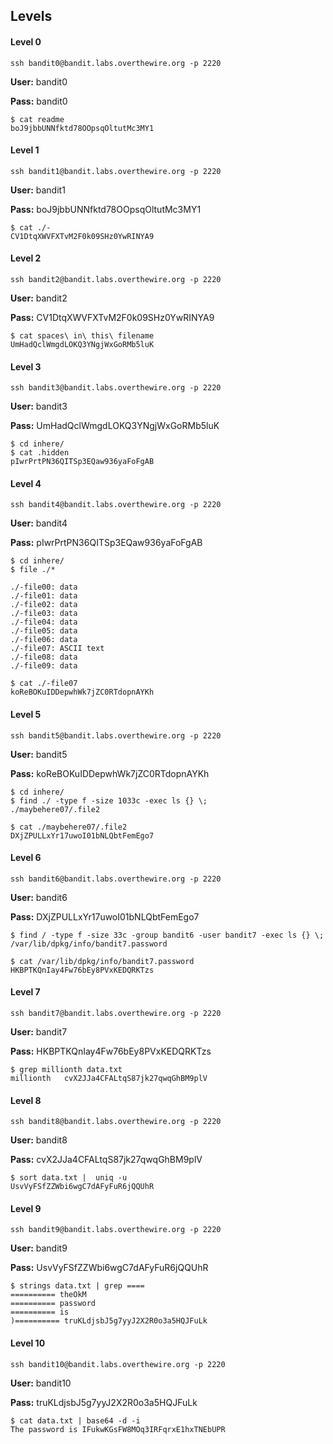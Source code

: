 ## Levels

#### Level 0
`ssh bandit0@bandit.labs.overthewire.org -p 2220`

**User:** bandit0

**Pass:** bandit0

```
$ cat readme
boJ9jbbUNNfktd78OOpsqOltutMc3MY1
```

#### Level 1
`ssh bandit1@bandit.labs.overthewire.org -p 2220`

**User:** bandit1

**Pass:** boJ9jbbUNNfktd78OOpsqOltutMc3MY1

```
$ cat ./-
CV1DtqXWVFXTvM2F0k09SHz0YwRINYA9
```

#### Level 2
`ssh bandit2@bandit.labs.overthewire.org -p 2220`

**User:** bandit2

**Pass:** CV1DtqXWVFXTvM2F0k09SHz0YwRINYA9

```
$ cat spaces\ in\ this\ filename
UmHadQclWmgdLOKQ3YNgjWxGoRMb5luK
```

#### Level 3
`ssh bandit3@bandit.labs.overthewire.org -p 2220`

**User:** bandit3

**Pass:** UmHadQclWmgdLOKQ3YNgjWxGoRMb5luK

```
$ cd inhere/
$ cat .hidden
pIwrPrtPN36QITSp3EQaw936yaFoFgAB
```

#### Level 4
`ssh bandit4@bandit.labs.overthewire.org -p 2220`

**User:** bandit4

**Pass:** pIwrPrtPN36QITSp3EQaw936yaFoFgAB

```
$ cd inhere/
$ file ./*

./-file00: data
./-file01: data
./-file02: data
./-file03: data
./-file04: data
./-file05: data
./-file06: data
./-file07: ASCII text
./-file08: data
./-file09: data

$ cat ./-file07
koReBOKuIDDepwhWk7jZC0RTdopnAYKh
```

#### Level 5
`ssh bandit5@bandit.labs.overthewire.org -p 2220`

**User:** bandit5

**Pass:** koReBOKuIDDepwhWk7jZC0RTdopnAYKh

```
$ cd inhere/
$ find ./ -type f -size 1033c -exec ls {} \;
./maybehere07/.file2

$ cat ./maybehere07/.file2
DXjZPULLxYr17uwoI01bNLQbtFemEgo7
```

#### Level 6
`ssh bandit6@bandit.labs.overthewire.org -p 2220`

**User:** bandit6

**Pass:** DXjZPULLxYr17uwoI01bNLQbtFemEgo7

```
$ find / -type f -size 33c -group bandit6 -user bandit7 -exec ls {} \;
/var/lib/dpkg/info/bandit7.password

$ cat /var/lib/dpkg/info/bandit7.password
HKBPTKQnIay4Fw76bEy8PVxKEDQRKTzs
```

#### Level 7
`ssh bandit7@bandit.labs.overthewire.org -p 2220`

**User:** bandit7

**Pass:** HKBPTKQnIay4Fw76bEy8PVxKEDQRKTzs

```
$ grep millionth data.txt
millionth	cvX2JJa4CFALtqS87jk27qwqGhBM9plV
```

#### Level 8
`ssh bandit8@bandit.labs.overthewire.org -p 2220`

**User:** bandit8

**Pass:** cvX2JJa4CFALtqS87jk27qwqGhBM9plV

```
$ sort data.txt |  uniq -u
UsvVyFSfZZWbi6wgC7dAFyFuR6jQQUhR
```

#### Level 9
`ssh bandit9@bandit.labs.overthewire.org -p 2220`

**User:** bandit9

**Pass:** UsvVyFSfZZWbi6wgC7dAFyFuR6jQQUhR

```
$ strings data.txt | grep ====
========== theOkM
========== password
========== is
)========== truKLdjsbJ5g7yyJ2X2R0o3a5HQJFuLk
```

#### Level 10
`ssh bandit10@bandit.labs.overthewire.org -p 2220`

**User:** bandit10

**Pass:** truKLdjsbJ5g7yyJ2X2R0o3a5HQJFuLk

```
$ cat data.txt | base64 -d -i
The password is IFukwKGsFW8MOq3IRFqrxE1hxTNEbUPR
```

